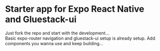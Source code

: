 # Starter app for Expo React Native and Gluestack-ui

Just fork the repo and start with the development...  
Basic expo-router navigation and gluestack-ui setup is already setup. Add components you wanna use and keep building...
